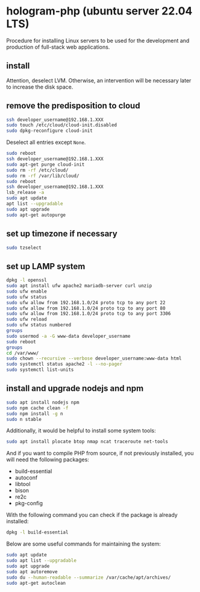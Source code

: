 # hologram-php  (ubuntu server 22.04 LTS)

Procedure for installing Linux servers to be used for the development and production of full-stack web applications.

## install

Attention, deselect LVM.
Otherwise, an intervention will be necessary later to increase the disk space.

## remove the predisposition to cloud

```bash
ssh developer_username@192.168.1.XXX
sudo touch /etc/cloud/cloud-init.disabled
sudo dpkg-reconfigure cloud-init
```

Deselect all entries except `None`.

```bash
sudo reboot
ssh developer_username@192.168.1.XXX
sudo apt-get purge cloud-init
sudo rm -rf /etc/cloud/
sudo rm -rf /var/lib/cloud/
sudo reboot
ssh developer_username@192.168.1.XXX
lsb_release -a
sudo apt update
apt list --upgradable
sudo apt upgrade
sudo apt-get autopurge
```

## set up timezone if necessary

```bash
sudo tzselect
```

## set up LAMP system

```bash
dpkg -l openssl
sudo apt install ufw apache2 mariadb-server curl unzip
sudo ufw enable
sudo ufw status
sudo ufw allow from 192.168.1.0/24 proto tcp to any port 22
sudo ufw allow from 192.168.1.0/24 proto tcp to any port 80
sudo ufw allow from 192.168.1.0/24 proto tcp to any port 3306
sudo ufw reload
sudo ufw status numbered
groups
sudo usermod -a -G www-data developer_username
sudo reboot
groups
cd /var/www/
sudo chown --recursive --verbose developer_username:www-data html
sudo systemctl status apache2 -l --no-pager
sudo systemctl list-units
```

## install and upgrade nodejs and npm

```bash
sudo apt install nodejs npm
sudo npm cache clean -f
sudo npm install -g n
sudo n stable
```

Additionally, it would be helpful to install some system tools:

```bash
sudo apt install plocate btop nmap ncat traceroute net-tools
```

And if you want to compile PHP from source, if not previously installed, you will need the following packages:

* build-essential
* autoconf
* libtool
* bison
* re2c
* pkg-config

With the following command you can check if the package is already installed:

```bash
dpkg -l build-essential
```

Below are some useful commands for maintaining the system:

```bash
sudo apt update
sudo apt list --upgradable
sudo apt upgrade
sudo apt autoremove
sudo du --human-readable --summarize /var/cache/apt/archives/
sudo apt-get autoclean
```
